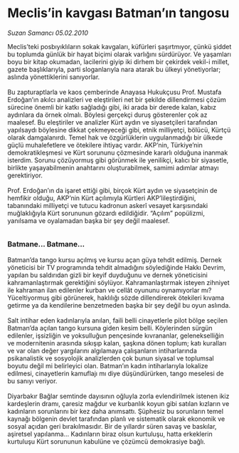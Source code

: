# Meclis’in kavgası Batman’ın tangosu

*Suzan Samancı 05.02.2010*

<div class="taraf_structure_2col_1zq">
<div class="margen_n">



 <p>Meclis’teki posbıyıklıların sokak kavgaları, küfürleri şaşırtmıyor, çünkü şiddet bu toplumda günlük bir hayat biçimi olarak varlığını sürdürüyor. Ve yaşamları boyu bir kitap okumadan, lacilerini giyip iki dirhem bir çekirdek vekil-i millet, gazete başlıklarıyla, parti sloganlarıyla nara atarak bu ülkeyi yönetiyorlar; aslında yönettiklerini sanıyorlar. <br/><br/>Bu zapturaptlarla ve kaos çemberinde Anayasa Hukukçusu Prof. Mustafa Erdoğan’ın akılcı analizleri ve eleştirileri net bir şekilde dillendirmesi çözüm sürecine önemli bir katkı sağladığı gibi, iki arada bir derede kalan, kabız aydınlara da örnek olmalı. Böylesi gerçekçi duruş gösterenler çok az maalesef. Bu eleştiriler ve analizler Kürt aydın ve siyasetçileri tarafından yapılsaydı böylesine dikkat çekmeyeceği gibi, etnik milliyetçi, bölücü, Kürtçü olarak damgalanırdı. Temel hak ve özgürlüklerin uygulanmadığı bir ülkede güçlü muhalefetlere ve ötekilere ihtiyaç vardır. AKP’nin, Türkiye’nin demokratikleşmesi ve Kürt sorununu çözmesinde kararlı olduğuna inanmak isterdim. Sorunu çözüyormuş gibi görünmek ile yenilikçi, kalıcı bir siyasetle, birlikte yaşayabilmenin anahtarını oluşturabilmek, samimi adımlar atmayı gerektiriyor. <br/><br/>Prof. Erdoğan’ın da işaret ettiği gibi, birçok Kürt aydın ve siyasetçinin de hemfikir olduğu, AKP’nin Kürt açılımıyla Kürtleri AKP’lileştirdiğini, tabanındaki milliyetçi ve tutucu kadronun askerî vesayet karşısındaki muğlaklığıyla Kürt sorununun gözardı edildiğidir. “Açılım” popülizmi, yanılsama ve oyalamadan başka bir şey değil maalesef. <br/><b> <br/><br/><font size="3">Batmane... Batmane...</font></b> <br/><br/>Batman’da tango kursu açılmış ve kursu açan güya tehdit edilmiş. Dernek yöneticisi bir TV programında tehdit almadığını söylediğinde Hakkı Devrim, yapılan bu saldırıdan gizli bir keyif duyduğunu ve dernek yöneticisini kahramanlaştırmak gerektiğini söylüyor. Kahramanlaştırmak isteyen zihniyet ile kahraman ilan edilenler kurban ve cellât oyununu oynamıyorlar mı? Yüceltiyormuş gibi görünerek, haklılığı sözde dillendirerek ötekileri kıvama getirme ya da kendilerine benzetmeden başka bir şey değil bu oyun aslında. <br/><br/>Salt intihar eden kadınlarıyla anılan, faili belli cinayetlerle pilot bölge seçilen Batman’da açılan tango kursuna giden kesim belli. Köylerinden sürgün edilenler, işsizliğin ve yoksulluğun pençesinde kıvrananlar, gelenekselliğin ve modernitenin arasında sıkışıp kalan, şaşkına dönen toplum; katı kuralları ve var olan değer yargılarını algılamaya çalışanların intiharlarında psikanalistik ve sosyolojik analizlerden çok bunun siyasal ve toplumsal boyutu değil mi belirleyici olan. Batman’ın kadın intiharlarıyla lokalize edilmesi, cinayetlerin kamuflajı mı diye düşündürürken, tango meselesi de bu sanıyı veriyor. <br/><br/>Diyarbakır Bağlar semtinde dayısının oğluyla zorla evlendirilmek istenen ikiz kardeşlerin dramı, çaresiz mağdur ve kurbanlık koyun gibi satılan kızların ve kadınların sorunlarını bir kez daha anımsattı. Şüphesiz bu sorunların temel kaynağı bölgenin devlet tarafından planlı ve sistematik olarak ekonomik ve sosyal açıdan geri bırakılmasıdır. Bir de yıllardır süren savaş ve baskılar, aşiretsel yapılanma... Kadınların biraz olsun kurtuluşu, hatta erkeklerin kurtuluşu Kürt sorununun kabulüne ve çözümcü demokrasiye bağlı. </p>
<br/>
<br/>
<br/>



<br/>


<div id="taraf_not">
</div>

</div>


</div>
